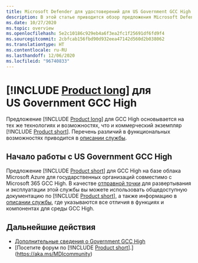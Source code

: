 ```yaml
---
title: Microsoft Defender для удостоверений для US Government GCC High
description: В этой статье приводится обзор предложения Microsoft Defender для удостоверений для US Government GCC High.
ms.date: 10/27/2020
ms.topic: overview
ms.openlocfilehash: 5e2c10186c929eb4a6f3ea2fc1f25691df6fd9f4
ms.sourcegitcommit: 2cbfcab156fbd90d932eea47142d560d2b038062
ms.translationtype: HT
ms.contentlocale: ru-RU
ms.lasthandoff: 12/06/2020
ms.locfileid: "96740833"
---
```

# <a name="product-long-for-us-government-gcc-high"></a>[!INCLUDE [Product long](includes/product-long.md)] для US Government GCC High

Предложение [!INCLUDE [Product long](includes/product-long.md)] для GCC High основывается на тех же технологиях и возможностях, что и коммерческий экземпляр [!INCLUDE [Product short](includes/product-short.md)]. Перечень различий в функциональных возможностях приводится в [описании службы](/enterprise-mobility-security/solutions/ems-azure-atp-govt-service-description).

## <a name="get-started-with-us-government-gcc-high"></a>Начало работы с US Government GCC High

Предложение [!INCLUDE [Product short](includes/product-short.md)] для GCC High на базе облака Microsoft Azure для государственных организаций совместимо с Microsoft 365 GCC High. В качестве [отправной точки](install-step1.md) для развертывания и эксплуатации этой службы вы можете использовать общедоступную документацию по [!INCLUDE [Product short](includes/product-short.md)], а также информацию в [описании службы](/enterprise-mobility-security/solutions/ems-mdi-govt-service-description), где указываются все отличия в функциях и компонентах для среды GCC High.  

## <a name="next-steps"></a>Дальнейшие действия

- [Дополнительные сведения о Government GCC High](/enterprise-mobility-security/solutions/ems-azure-atp-govt-service-description)
- [Посетите форум по [!INCLUDE [Product short](includes/product-short.md)].](https://aka.ms/MDIcommunity)
